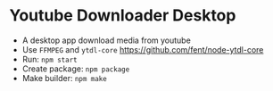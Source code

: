 # Youtube Downloader Desktop
- A desktop app download media from youtube
- Use `FFMPEG` and `ytdl-core` https://github.com/fent/node-ytdl-core
- Run: `npm start`
- Create package: `npm package`
- Make builder: `npm make`